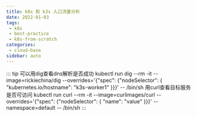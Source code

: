 ```yaml
---
title: k8s 和 k3s 入口流量分析
date: 2022-01-03
tags:
 - k8s
 - best-practice
 - k8s-from-scratch
categories:
 - cloud-base
sidebar: auto
---
```



::: tip
可以用dig查看dns解析是否成功
kubectl run dig --rm -it --image=rickiechina/dig --overrides='{"spec": {"nodeSelector": { "kubernetes.io/hostname": "k3s-worker1" }}}' -- /bin/sh
用curl查看目标服务是否可访问
kubectl run curl --rm -it --image=curlimages/curl --overrides='{"spec": {"nodeSelector": { "name": "value" }}}' --namespace=default -- /bin/sh
:::

